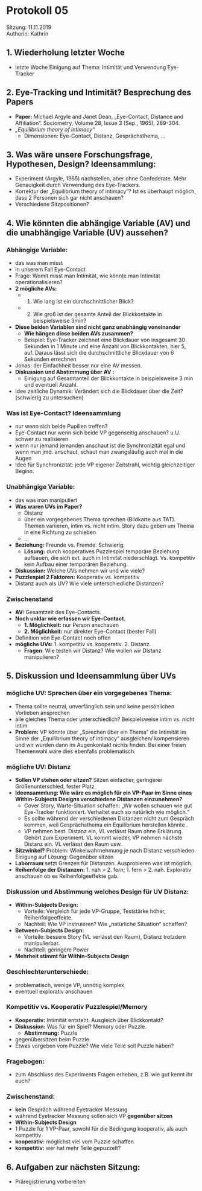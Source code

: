 # Protokoll 05

Sitzung: 11.11.2019  
Authorin: Kathrin

## 1. Wiederholung letzter Woche

* letzte Woche Einigung auf Thema: Intimität und Verwendung Eye-Tracker

## 2. Eye-Tracking und Intimität? Besprechung des Papers

* **Paper:** Michael Argyle and Janet Dean, „Eye-Contact, Distance and
  Affiliation“. Sociometry, Volume 28, Issue 3 (Sep., 1965), 289-304.
* *„Equilibrium theory of intimacy“*
	* Dimensionen: Eye-Contact, Distanz, Gesprächsthema, …

## 3. Was wäre unsere Forschungsfrage, Hypothesen, Design? Ideensammlung:

* Experiment (Argyle, 1965) nachstellen, aber ohne Confederate. Mehr Genauigkeit
  durch Verwendung des Eye-Trackers.
* Korrektur der „Equilibrium theory of intimacy“? Ist es überhaupt möglich, dass
  2 Personen sich gar nicht anschauen?
* Verschiedene Sitzpositionen?

## 4. Wie könnten die abhängige Variable (AV) und die unabhängige Variable (UV) aussehen? 

### Abhängige Variable:

* das was man misst
* in unserem Fall Eye-Contact
* Frage: Womit misst man Intimität, wie könnte man Intimität operationalisieren?
* **2 mögliche AVs:** 
	* 1. Wie lang ist ein durchschnittlicher Blick?
	* 2. Wie groß ist der gesamte Anteil der Blickkontakte in beispielsweise
      3min?
* **Diese beiden Variablen sind nicht ganz unabhängig voneinander**
	* **Wie hängen diese beiden AVs zusammen?**
	* Beispiel: Eye-Tracker zeichnet eine Blickdauer von insgesamt 30 Sekunden
      in 1 Minute und eine Anzahl von Blickkontakten, hier 5, auf. Daraus lässt
      sich die durchschnittliche Blickdauer von 6 Sekunden errechnen
* Jonas: der Einfachheit besser nur eine AV messen.
* **Diskussion und Abstimmung über AV :**
	* Einigung auf Gesamtanteil der Blickkontakte in beispielsweise 3 min und
      eventuell Anzahl.
* Idee zeitliche Dynamik: Verändert sich die Blickdauer über die Zeit?
  (schwierig zu untersuchen)

### Was ist Eye-Contact? Ideensammlung

* nur wenn sich beide Pupillen treffen?
* Eye-Contact nur wenn sich beide VP gegenseitig anschauen? u.U. schwer zu
  realisieren
* wenn nur jemand jemanden anschaut ist die Synchronizität egal und wenn man
  jmd. anschaut, schaut man zwangsläufig auch mal in die Augen
* Idee für Synchronizität: jede VP eigener Zeitstrahl, wichtig gleichzeitiger
  Beginn.

### Unabhängige Variable:

* das was man manipuliert
* **Was waren UVs im Paper?** 
	* Distanz
	* über ein vorgegebenes Thema sprechen (Bildkarte aus TAT). Themen
      variieren, intim vs. nicht intim. Story dazu geben um Thema in eine
      Richtung zu schieben
	* …
* **Beziehung:** Freunde vs. Fremde. Schwierig.
	* **Lösung:** durch kooperatives Puzzlespiel temporäre Beziehung aufbauen,
      die sich evt. auch in Intimität niederschlägt. Vs. kompetitiv kein Aufbau
      einer temporären Beziehung.
* **Diskussion:** Welche UVs nehmen wir und wie viele?
* **Puzzlespiel 2 Faktoren:** Kooperativ vs. kompetitiv
* Distanz auch als UV?  Wie viele unterschiedliche Distanzen?

### Zwischenstand

* **AV:** Gesamtzeit des Eye-Contacts.
* **Noch unklar wie erfassen wir Eye-Contact.**
	* **1. Möglichkeit:** nur Person anschauen
	* **2. Möglichkeit:** nur direkter Eye-Contact (bester Fall)
* Definition von Eye-Contact noch offen
* **mögliche UVs:** 1. kompetitiv vs. kooperativ. 2. Distanz. 
	* **Fragen**: Wie testen wir Distanz? Wie wollen wir Distanz manipulieren?

## 5. Diskussion und Ideensammlung über UVs

### mögliche UV: Sprechen über ein vorgegebenes Thema: 

* Thema sollte neutral, unverfänglich sein und keine persönlichen Vorlieben
  ansprechen
* alle gleiches Thema oder unterschiedlich? Beispielsweise intim vs. nicht intim
* **Problem:** VP könnte über „Sprechen über ein Thema“ die Intimität im Sinne
  der „Equilibrium theory of intimacy“ ausgleichen/ kompensieren und wir würden
  dann im Augenkontakt nichts finden. Bei einer freien Themenwahl wäre dies
  ebenfalls problematisch.

### mögliche UV: Distanz

* **Sollen VP stehen oder sitzen?** Sitzen einfacher, geringerer
  Größenunterschied, fester Platz
* **Ideensammlung: Wie wäre es möglich für ein VP-Paar im Sinne eines
  Within-Subjects Designs verschiedene Distanzen einzunehmen?**
	* Cover Story, Warte-Situation schaffen: „Wir wollen schauen wie gut
      Eye-Tracker funktioniert. Verhaltet euch so natürlich wie möglich.“
	* Es sollte während der verschiedenen Distanzen nicht zum Gespräch kommen,
      weil Gesprächsthema ein Equilibrium herstellen könnte .
	* VP nehmen best. Distanz ein, VL verlässt Raum ohne Erklärung. Gehört zum
      Experiment. VL kommt wieder, VP nehmen nächste Distanz ein. VL verlässt
      den Raum usw.
* **Sitzwinkel?** Problem: Winkelwahrnehmung je nach Distanz verschieden.
  Einigung auf Lösung: Gegenüber sitzen
* **Laborraum** setzt Grenzen für Distanzen. Ausprobieren was ist möglich.
* **Reihenfolge der Distanzen:** 1. nah > 2. fern; 1. fern > 2. nah. Explorativ
  anschauen ob es Reihenfolgeeffekte gab.

### Diskussion und Abstimmung welches Design für UV Distanz:

* **Within-Subjects Design:** 
	* Vorteile: Vergleich für jede VP-Gruppe, Teststärke höher,
      Reihenfolgeeffekte.
	* Nachteil: Wie VP instruieren? Wie „natürliche Situation“ schaffen?
* **Between-Subjects Design:** 
	* Vorteile: bessere Story (VL verlässt den Raum), Distanz trotzdem
      manipulierbar.
	* Nachteil: geringere Power
* **Mehrheit stimmt für Within-Subjects Design**
	
### Geschlechterunterschiede:

* problematisch, wenige VP, unnötig komplex
* eventuell explorativ anschauen

### Kompetitiv vs. Kooperativ Puzzlespiel/Memory

* **Kooperativ:** Intimität entsteht. Ausgleich über Blickkontakt?
* **Diskussion:** Was für ein Spiel? Memory oder Puzzle.
	* **Abstimmung:** Puzzle
* gegenübersitzen beim Puzzle
* Etwas vorgeben vom Puzzle? Wie viele Teile soll Puzzle haben?

### Fragebogen: 

* zum Abschluss des Experiments Fragen erheben, z.B. wie gut kennt ihr euch?

### Zwischenstand:

* **kein** Gespräch während Eyetracker Messung
* während Eyetracker Messung sollen sich VP **gegenüber sitzen**
* **Within-Subjects Design**
* 1 Puzzle für 1 VP-Paar, sowohl für die Bedingung kooperativ, als auch
  kompetitiv
* **kooperativ:** möglichst viel vom Puzzle schaffen
* **kompetitiv:** wer hat mehr Teile gepuzzelt?

## 6. Aufgaben zur nächsten Sitzung:

* Präregistrierung vorbereiten
